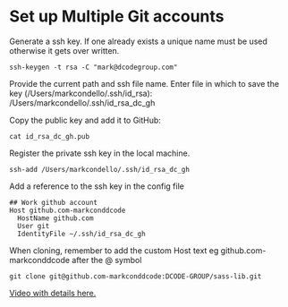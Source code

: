 
# Set up Multiple Git accounts 

Generate a ssh key. If one already exists a unique name must be used otherwise it gets over written.

`ssh-keygen -t rsa -C "mark@dcodegroup.com"`

Provide the current path and ssh file name.
Enter file in which to save the key (/Users/markcondello/.ssh/id_rsa): /Users/markcondello/.ssh/id_rsa_dc_gh

Copy the public key and add it to GitHub:

`cat id_rsa_dc_gh.pub`

Register the private ssh key in the local machine.

`ssh-add /Users/markcondello/.ssh/id_rsa_dc_gh`

Add a reference to the ssh key in the config file
```
## Work github account
Host github.com-markconddcode
  HostName github.com
  User git
  IdentityFile ~/.ssh/id_rsa_dc_gh
```

When cloning, remember to add the custom Host text eg github.com-markconddcode after the @ symbol

`git clone git@github.com-markconddcode:DCODE-GROUP/sass-lib.git`

[Video with details here.](https://www.youtube.com/watch?v=ap56ivm0dhw)



